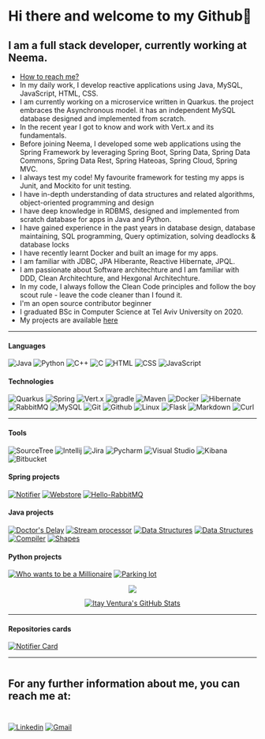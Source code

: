 # Hi there and welcome to my Github👋 
## I am a full stack developer, currently working at Neema.

- <a href="#contact">How to reach me?</a>
- In my daily work, I develop reactive applications using Java, MySQL, JavaScript, HTML, CSS.
- I am currently working on a microservice written in Quarkus. the project embraces the Asynchronous model. it has an independent MySQL database designed and implemented from scratch.
- In the recent year I got to know and work with Vert.x and its fundamentals.
- Before joining Neema, I developed some web applications using the Spring Framework by leveraging Spring Boot, Spring Data, Spring Data Commons, Spring Data Rest, Spring Hateoas, Spring Cloud, Spring MVC.
- I always test my code! My favourite framework for testing my apps is Junit, and Mockito for unit testing.
- I have in-depth understanding of data structures and related algorithms, object-oriented programming and design
- I have deep knowledge in RDBMS, designed and implemented from scratch database for apps in Java and Python.
- I have gained experience in the past years in database design, database maintaining, SQL programming, Query optimization, solving deadlocks & database locks 
- I have recently learnt Docker and built an image for my apps.
- I am familiar with JDBC, JPA Hiberante, Reactive Hibernate, JPQL.
- I am passionate about Software architechture and I am familiar with DDD, Clean Architechture, and Hexgonal Architechture.
- In my code, I always follow the Clean Code principles and follow the boy scout rule - leave the code cleaner than I found it.
- I'm an open source contributor beginner
- I graduated BSc in Computer Science at Tel Aviv University on 2020.
- My projects are available [here](https://github.com/itayventura?tab=repositories)

---

#### Languages
![Java](https://img.shields.io/badge/-Java-8B4513?&logo=Java&logoColor=fff&style=plastic)
![Python](https://img.shields.io/badge/-Python-ffd757?&logo=Python&logoColor=3776AB&style=plastic)
![C++](https://img.shields.io/badge/-C++-00599C?&logo=c%2b%2b&logoColor=00599&style=plastic)
![C](https://img.shields.io/badge/-c-A8B9CC?&logo=C&logoColor=00599C&style=plastic)
![HTML](https://img.shields.io/badge/HTML-E34F26?style=plastic&logo=html5&logoColor=fff)
![CSS](https://img.shields.io/badge/CSS-1572B6?style=plastic&logo=css3&logoColor=fff)
![JavaScript](https://img.shields.io/badge/JavaScript-F7DF1E?style=plastic&logo=JavaScript&logoColor=000)

#### Technologies
![Quarkus](https://img.shields.io/badge/-Quarkus-4695EB?&logo=quarkus&logoColor=fff&style=plastic)
![Spring](https://img.shields.io/badge/-Spring-6DB33F?&style=plastic&logo=spring&logoColor=fff)
![Vert.x](https://img.shields.io/badge/-Vert.x-000?&style=plastic&logo=eclipsevertdotx&logoColor=782A90)
![gradle](https://img.shields.io/badge/-gradle-02303A?&style=plastic&logo=gradle&logoColor=fff)
![Maven](https://img.shields.io/badge/-Maven-C71A36?&style=plastic&logo=Apache%20Maven&logoColor=#C71A36)
![Docker](https://img.shields.io/badge/-Docker-2496ED?style=plastic&logo=Docker&logoColor=fff)
![Hibernate](https://img.shields.io/badge/-Hibernate-59666C?style=plastic&logo=hibernate)
![RabbitMQ](https://img.shields.io/badge/-RabbitMQ-FF6600?&style=plastic&logo=rabbitmq&logoColor=fff)
![MySQL](https://img.shields.io/badge/-MySQL-4479A1?style=plastic&logo=mysql&logoColor=fff&logoWidth=16)
![Git](https://img.shields.io/badge/-Git-F05032?style=plastic&logo=git&logoColor=fff)
![Github](https://img.shields.io/badge/-Github-000?&logo=github)
![Linux](https://img.shields.io/badge/Linux-FCC624?style=plastic&logo=linux&logoWidth=16&logoColor=fff)
![Flask](https://img.shields.io/badge/-Flask-white?&style=plastic&logo=flask&logoColor=black)
![Markdown](https://img.shields.io/badge/-Markdown-black?style=plastic&logo=markdown&logoColor=fff)
![Curl](https://img.shields.io/badge/-Curl-007600?&logo=curl&logoColor=073551&style=plastic)
<!-- https://img.shields.io/badge/-IntelliJ-000?&logo=IntelliJ%20Idea
-->
---
#### Tools
![SourceTree](https://img.shields.io/badge/-SourceTree-0052CC?&logo=Sourcetree&logoColor=fff&style=plastic)
![Intellij](https://img.shields.io/badge/-IntelliJ%20IDEA-000000?&logo=IntelliJ%20IDEA&logoColor=fff&style=plastic)
![Jira](https://img.shields.io/badge/Jira-0052CC?style=plastic&logo=Jira&logoColor=white)
![Pycharm](https://img.shields.io/badge/PyCharm-000000.svg?&style=plastic&logo=PyCharm&logoColor=white)
![Visual Studio](https://img.shields.io/badge/Visual_Studio-5C2D91?style=plastic&logo=visual%20studio&logoColor=white)
![Kibana](https://img.shields.io/badge/Kibana-005571?style=plastic&logo=Kibana&logoColor=white)
![Bitbucket](https://img.shields.io/badge/Bitcucket-0052CC?style=plastic&logo=bitbucket&logoColor=white)


#### Spring projects
[![Notifier](https://img.shields.io/badge/Notifier-%20-yellow?style=plastic)](https://github.com/Itayventura/Notifier)
[![Webstore](https://img.shields.io/badge/Webstore-%20-brown?style=plastic)](https://github.com/Itayventura/webstore)
[![Hello-RabbitMQ](https://img.shields.io/badge/Hello%20RabbitMQ-%20-FF6600?style=plastic)](https://github.com/Itayventura/Hello-RabbitMQ)

#### Java projects
[![Doctor's Delay](https://img.shields.io/badge/Doctor's%20Delay-%20-red?style=plastic)](https://github.com/Itayventura/DoctorsDelay)
[![Stream processor](https://img.shields.io/badge/Stream%20Processor-%20-orange?style=plastic)](https://github.com/Itayventura/StreamProcessor)
[![Data Structures](https://img.shields.io/badge/Data%20Structuers%20and%20Algorithms-%20-green?style=plastic)](https://github.com/Itayventura/DataStructures)
[![Data Structures](https://img.shields.io/badge/Design%20Patterns-%20-blue?style=plastic)](https://github.com/Itayventura/design-patterns)
[![Compiler](https://img.shields.io/badge/Compiler-%20-lightgrey?style=plastic)](https://github.com/Itayventura/COMPILATION)
[![Shapes](https://img.shields.io/badge/Shapes-%20-pink?style=plastic)](https://github.com/Itayventura/shape)


#### Python projects
[![Who wants to be a Millionaire](https://img.shields.io/badge/Who%20wants%20to%20be%20a%20millionaire-%20-blue?style=plastic)](https://github.com/Itayventura/WhoWantsToBeAMillionaire)
[![Parking lot](https://img.shields.io/badge/Parking%20lot-%20-yellowgreen?style=plastic)](https://github.com/Itayventura/ParkingLot)


<div style='list-style-type: none;  display:flex; justify-content:center; align-items:center; flex-direction:column'>
  <div style='margin-bottom:12px'>
    <a href="https://github.com/Itayventura/Itayventura">
      <img align="center" src="https://github-readme-stats.vercel.app/api/top-langs/?username=Itayventura&hide=c%2B%2B,c%23&theme=dark&langs_count=10&layout=compact" />
    </a>
  </div>
  <div>
    <a href="https://github.com/Itayventura/Itayventura">
      <img align="center" src="https://github-readme-stats.vercel.app/api?username=Itayventura&show_icons=true&line_height=27&count_private=true&hide=stars&theme=dark" alt="Itay Ventura's GitHub Stats" />
    </a>
  </div>
</div>
</div>

---
#### Repositories cards

[![Notifier Card](https://github-readme-stats.vercel.app/api/pin/?username=itayventura&repo=Notifier&show_owner=true&theme=dark)](https://github.com/itayventura/Notifier)


---
# <h2 id="contact">For any further information about me, you can reach me at:<br><br></h2>
[![Linkedin](https://img.shields.io/badge/-Linkedin-0A66C2?style=plastic&logo=linkedin)](https://www.linkedin.com/in/itayventura)
[![Gmail](https://img.shields.io/badge/-Gmail-EA4335?style=plastic&logo=Gmail&logoColor=white)](mailto:ventura.itay@gmail.com)

<!-- add stats:
https://github-readme-stats.vercel.app/api?username=itayventura&show_icons=true&theme=dark&line_height=40 -->
<!--
**Itayventura/Itayventura** is a ✨ _special_ ✨ repository because its `README.md` (this file) appears on your GitHub profile.

Here are some ideas to get you started:

- 🔭 I’m currently working on ...
- 🌱 I’m currently learning ...
- 👯 I’m looking to collaborate on ...
- 🤔 I’m looking for help with ...
- 💬 Ask me about ...
- 📫 How to reach me: ...
- 😄 Pronouns: ...
- ⚡ Fun fact: ...
-->


<!-- Most lang stats -->
<!--<a href="https://github.com/itayventura">
  <img align="center" src="https://github-readme-stats.vercel.app/api/top-langs/?username=itayventura&theme=dark&hide_langs_below=1" />
</a> -->
